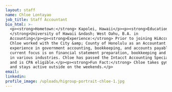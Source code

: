 ```yaml
---
layout: staff
name: Chloe Lontayao
job_title: Staff Accountant
bio_html: >-
  <p><strong>Hometown:</strong> Kapolei, Hawaii</p><p><strong>Education:
  </strong>University of Hawaii &ndash; West Oahu, B.A. in
  Accounting</p><p><strong>Experience:</strong> Prior to joining HiAccounting,
  Chloe worked with the City &amp; County of Honolulu as an Accountant. She has
  experience in government accounting, bookkeeping, and accounts payable. Her
  current focus is on financial statement preparation, bookkeeping and planning
  in various industries. Chloe has passed the Intacct Accounting Specialist Exam
  and is CPA eligible.</p><p><strong>Fun Fact:</strong> Chloe takes gymnastics
  and stays active outside on the weekends.</p>
email:
linkedin:
profile_image: /uploads/higroup-portrait-chloe-1.jpg
---
```



